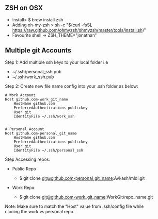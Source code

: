 ## ZSH on OSX ##
- Install> $ brew install zsh
- Adding oh-my-zsh > sh -c "$(curl -fsSL https://raw.github.com/ohmyzsh/ohmyzsh/master/tools/install.sh)"
- Favourite shell -> ZSH_THEME="jonathan"

## Multiple git Accounts ##

Step 1: Add multiple ssh keys to your local folder i.e
  - ~/.ssh/personal_ssh.pub
  - ~/.ssh/work_ssh.pub

Step 2: Create new file name config into your .ssh folder as below:

```
# Work Account
Host github.com-work_git_name
	HostName github.com
	PreferredAuthentications publickey
	User git
	IdentityFile ~/.ssh/work_ssh


# Personal Account
Host github.com-personal_git_name
	HostName github.com
	PreferredAuthentications publickey
	User git
	IdentityFile ~/.ssh/personal_ssh
```

Step Accessing repos:
- Public Repo
  - $ git clone git@github.com-personal_git_name:Avkash/mldl.git

- Work Repo
  - $ git clone git@github.com-work_git_name:WorkGit/repo_name.git

Note: Make sure to match the "Host" value from .ssh/config file while cloning the work vs personal repo. 
  
